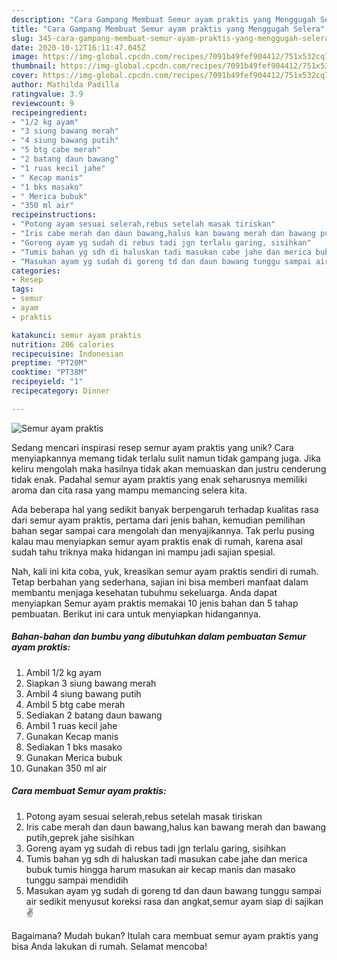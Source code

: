 ```yaml
---
description: "Cara Gampang Membuat Semur ayam praktis yang Menggugah Selera"
title: "Cara Gampang Membuat Semur ayam praktis yang Menggugah Selera"
slug: 345-cara-gampang-membuat-semur-ayam-praktis-yang-menggugah-selera
date: 2020-10-12T16:11:47.045Z
image: https://img-global.cpcdn.com/recipes/7091b49fef904412/751x532cq70/semur-ayam-praktis-foto-resep-utama.jpg
thumbnail: https://img-global.cpcdn.com/recipes/7091b49fef904412/751x532cq70/semur-ayam-praktis-foto-resep-utama.jpg
cover: https://img-global.cpcdn.com/recipes/7091b49fef904412/751x532cq70/semur-ayam-praktis-foto-resep-utama.jpg
author: Mathilda Padilla
ratingvalue: 3.9
reviewcount: 9
recipeingredient:
- "1/2 kg ayam"
- "3 siung bawang merah"
- "4 siung bawang putih"
- "5 btg cabe merah"
- "2 batang daun bawang"
- "1 ruas kecil jahe"
- " Kecap manis"
- "1 bks masako"
- " Merica bubuk"
- "350 ml air"
recipeinstructions:
- "Potong ayam sesuai selerah,rebus setelah masak tiriskan"
- "Iris cabe merah dan daun bawang,halus kan bawang merah dan bawang putih,geprek jahe sisihkan"
- "Goreng ayam yg sudah di rebus tadi jgn terlalu garing, sisihkan"
- "Tumis bahan yg sdh di haluskan tadi masukan cabe jahe dan merica bubuk tumis hingga harum masukan air kecap manis dan masako tunggu sampai mendidih"
- "Masukan ayam yg sudah di goreng td dan daun bawang tunggu sampai air sedikit menyusut koreksi rasa dan angkat,semur ayam siap di sajikan✌"
categories:
- Resep
tags:
- semur
- ayam
- praktis

katakunci: semur ayam praktis 
nutrition: 206 calories
recipecuisine: Indonesian
preptime: "PT20M"
cooktime: "PT38M"
recipeyield: "1"
recipecategory: Dinner

---
```



![Semur ayam praktis](https://img-global.cpcdn.com/recipes/7091b49fef904412/751x532cq70/semur-ayam-praktis-foto-resep-utama.jpg)

Sedang mencari inspirasi resep semur ayam praktis yang unik? Cara menyiapkannya memang tidak terlalu sulit namun tidak gampang juga. Jika keliru mengolah maka hasilnya tidak akan memuaskan dan justru cenderung tidak enak. Padahal semur ayam praktis yang enak seharusnya memiliki aroma dan cita rasa yang mampu memancing selera kita.



Ada beberapa hal yang sedikit banyak berpengaruh terhadap kualitas rasa dari semur ayam praktis, pertama dari jenis bahan, kemudian pemilihan bahan segar sampai cara mengolah dan menyajikannya. Tak perlu pusing kalau mau menyiapkan semur ayam praktis enak di rumah, karena asal sudah tahu triknya maka hidangan ini mampu jadi sajian spesial.


Nah, kali ini kita coba, yuk, kreasikan semur ayam praktis sendiri di rumah. Tetap berbahan yang sederhana, sajian ini bisa memberi manfaat dalam membantu menjaga kesehatan tubuhmu sekeluarga. Anda dapat menyiapkan Semur ayam praktis memakai 10 jenis bahan dan 5 tahap pembuatan. Berikut ini cara untuk menyiapkan hidangannya.

<!--inarticleads1-->

##### Bahan-bahan dan bumbu yang dibutuhkan dalam pembuatan Semur ayam praktis:

1. Ambil 1/2 kg ayam
1. Siapkan 3 siung bawang merah
1. Ambil 4 siung bawang putih
1. Ambil 5 btg cabe merah
1. Sediakan 2 batang daun bawang
1. Ambil 1 ruas kecil jahe
1. Gunakan  Kecap manis
1. Sediakan 1 bks masako
1. Gunakan  Merica bubuk
1. Gunakan 350 ml air




<!--inarticleads2-->

##### Cara membuat Semur ayam praktis:

1. Potong ayam sesuai selerah,rebus setelah masak tiriskan
1. Iris cabe merah dan daun bawang,halus kan bawang merah dan bawang putih,geprek jahe sisihkan
1. Goreng ayam yg sudah di rebus tadi jgn terlalu garing, sisihkan
1. Tumis bahan yg sdh di haluskan tadi masukan cabe jahe dan merica bubuk tumis hingga harum masukan air kecap manis dan masako tunggu sampai mendidih
1. Masukan ayam yg sudah di goreng td dan daun bawang tunggu sampai air sedikit menyusut koreksi rasa dan angkat,semur ayam siap di sajikan✌




Bagaimana? Mudah bukan? Itulah cara membuat semur ayam praktis yang bisa Anda lakukan di rumah. Selamat mencoba!
